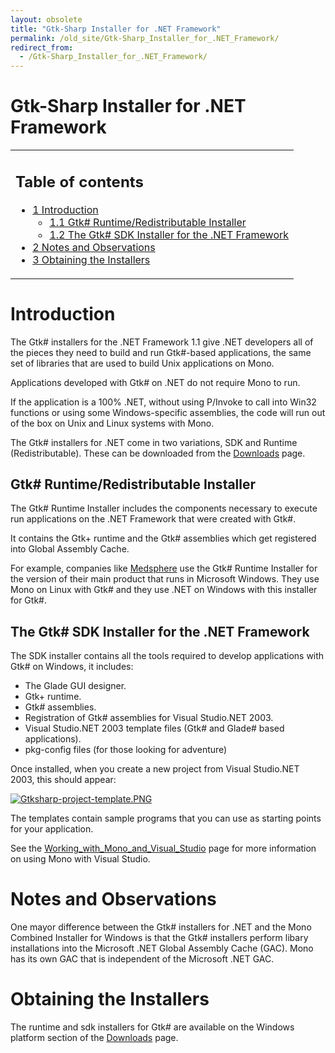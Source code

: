 ```yaml
---
layout: obsolete
title: "Gtk-Sharp Installer for .NET Framework"
permalink: /old_site/Gtk-Sharp_Installer_for_.NET_Framework/
redirect_from:
  - /Gtk-Sharp_Installer_for_.NET_Framework/
---
```


Gtk-Sharp Installer for .NET Framework
======================================

<table>
<col width="100%" />
<tbody>
<tr class="odd">
<td align="left"><h2>Table of contents</h2>
<ul>
<li><a href="#Introduction">1 Introduction</a>
<ul>
<li><a href="#Gtk.23_Runtime.2FRedistributable_Installer">1.1 Gtk# Runtime/Redistributable Installer</a></li>
<li><a href="#The_Gtk.23_SDK_Installer_for_the_.NET_Framework">1.2 The Gtk# SDK Installer for the .NET Framework</a></li>
</ul></li>
<li><a href="#Notes_and_Observations">2 Notes and Observations</a></li>
<li><a href="#Obtaining_the_Installers">3 Obtaining the Installers</a></li>
</ul></td>
</tr>
</tbody>
</table>

Introduction
============

The Gtk\# installers for the .NET Framework 1.1 give .NET developers all of the pieces they need to build and run Gtk\#-based applications, the same set of libraries that are used to build Unix applications on Mono.

Applications developed with Gtk\# on .NET do not require Mono to run.

If the application is a 100% .NET, without using P/Invoke to call into Win32 functions or using some Windows-specific assemblies, the code will run out of the box on Unix and Linux systems with Mono.

The Gtk\# installers for .NET come in two variations, SDK and Runtime (Redistributable). These can be downloaded from the [Downloads]({{site.github.url}}/old_site/Downloads "Downloads") page.

Gtk\# Runtime/Redistributable Installer
---------------------------------------

The Gtk\# Runtime Installer includes the components necessary to execute run applications on the .NET Framework that were created with Gtk\#.

It contains the Gtk+ runtime and the Gtk\# assemblies which get registered into Global Assembly Cache.

For example, companies like [Medsphere](http://www.medsphere.com) use the Gtk\# Runtime Installer for the version of their main product that runs in Microsoft Windows. They use Mono on Linux with Gtk\# and they use .NET on Windows with this installer for Gtk\#.

The Gtk\# SDK Installer for the .NET Framework
----------------------------------------------

The SDK installer contains all the tools required to develop applications with Gtk\# on Windows, it includes:

-   The Glade GUI designer.
-   Gtk+ runtime.
-   Gtk\# assemblies.
-   Registration of Gtk\# assemblies for Visual Studio.NET 2003.
-   Visual Studio.NET 2003 template files (Gtk\# and Glade\# based applications).
-   pkg-config files (for those looking for adventure)

Once installed, when you create a new project from Visual Studio.NET 2003, this should appear:

[![Gtksharp-project-template.PNG]({{site.github.url}}/old_site/images/f/ff/Gtksharp-project-template.PNG)]({{site.github.url}}/old_site/images/f/ff/Gtksharp-project-template.PNG)

The templates contain sample programs that you can use as starting points for your application.

See the [Working\_with\_Mono\_and\_Visual\_Studio]({{site.github.url}}/old_site/Working_with_Mono_and_Visual_Studio "Working with Mono and Visual Studio") page for more information on using Mono with Visual Studio.

Notes and Observations
======================

One mayor difference between the Gtk\# installers for .NET and the Mono Combined Installer for Windows is that the Gtk\# installers perform libary installations into the Microsoft .NET Global Assembly Cache (GAC). Mono has its own GAC that is independent of the Microsoft .NET GAC.

Obtaining the Installers
========================

The runtime and sdk installers for Gtk\# are available on the Windows platform section of the [Downloads]({{site.github.url}}/old_site/Downloads "Downloads") page.

